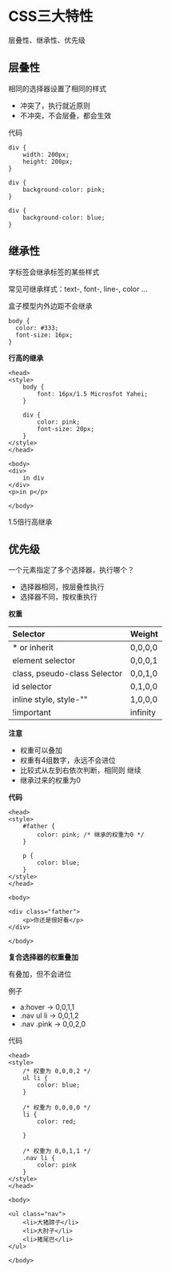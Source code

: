 # CSS三大特性

层叠性、继承性、优先级

## 层叠性

相同的选择器设置了相同的样式

- 冲突了，执行就近原则
- 不冲突，不会层叠，都会生效

代码

```
div {
    width: 200px;
    height: 200px;
}

div {
    background-color: pink;
}

div {
    background-color: blue;
}
```


## 继承性

字标签会继承标签的某些样式

常见可继承样式：text-, font-, line-, color ...

盒子模型内外边距不会继承

```
body {
  color: #333;
  font-size: 16px;
}
```

**行高的继承**

```
<head>
<style>
    body {
        font: 16px/1.5 Microsfot Yahei;
    }

    div {
        color: pink;
        font-size: 20px;
    }
</style>
</head>

<body>
<div>
    in div
</div>
<p>in p</p>

</body>
```

1.5倍行高继承


## 优先级

一个元素指定了多个选择器，执行哪个？

- 选择器相同，按层叠性执行
- 选择器不同，按权重执行

**权重**

| Selector                     | Weight   |
|:---------------------------- |:-------- |
| * or inherit                 | 0,0,0,0  |
| element selector             | 0,0,0,1  |
| class, pseudo-class Selector | 0,0,1,0  |
| id selector                  | 0,1,0,0  |
| inline style, style-""       | 1,0,0,0  |
| !important                   | infinity |

**注意**

- 权重可以叠加
- 权重有4组数字，永远不会进位
- 比较式从左到右依次判断，相同则 继续
- 继承过来的权重为0

**代码**

```
<head>
<style>
    #father {
        color: pink; /* 继承的权重为0 */
    }

    p {
        color: blue;
    }
</style>
</head>

<body>

<div class="father">
    <p>你还是很好看</p>
</div>

</body>
```

**复合选择器的权重叠加**

有叠加，但不会进位

例子
- a:hover -> 0,0,1,1
- .nav ul li -> 0,0,1,2
- .nav .pink -> 0,0,2,0

代码
```
<head>
<style>
    /* 权重为 0,0,0,2 */
    ul li {
        color: blue;
    }

    /* 权重为 0,0,0,0 */
    li {
        color: red;

    }

    /* 权重为 0,0,1,1 */
    .nav li {
        color: pink
    }
</style>
</head>

<body>

<ul class="nav">
    <li>大猪蹄子</li>
    <li>大肘子</li>
    <li>猪尾巴</li>
</ul>

</body>
```
